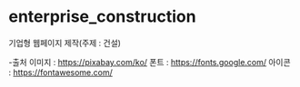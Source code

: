 # enterprise_construction
 기업형 웹페이지 제작(주제 : 건설)

-출처
이미지 : https://pixabay.com/ko/
폰트   : https://fonts.google.com/
아이콘 : https://fontawesome.com/
